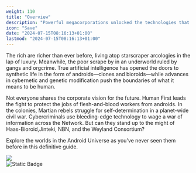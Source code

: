 ```yaml
---
weight: 110
title: "Overview"
description: "Powerful megacorporations unlocked the technologies that revolutionized the lives of billions across Earth, Luna, and Mars—but at what cost?"
icon: "Save"
date: "2024-07-15T08:16:13+01:00"
lastmod: "2024-07-15T08:16:13+01:00"
---
```

The rich are richer than ever before, living atop starscraper arcologies in the lap of luxury. Meanwhile, the poor scrape by in an underworld ruled by gangs and orgcrime. True artificial intelligence has opened the doors to synthetic life in the form of androids—clones and bioroids—while advances in cybernetic and genetic modification push the boundaries of what it means to be human.

Not everyone shares the corporate vision for the future. Human First leads the fight to protect the jobs of flesh-and-blood workers from androids. In the colonies, Martian rebels struggle for self-determination in a planet-wide civil war. Cybercriminals use bleeding-edge technology to wage a war of information across the Network. But can they stand up to the might of Haas-Bioroid,Jinteki, NBN, and the Weyland Consortium?

Explore the worlds in the Android Universe as
you’ve never seen them before in this definitive guide.

[![](https://card-images.netrunnerdb.com/v2/large/08020.jpg)](https://netrunnerdb.com/en/card/08020)  
![Static Badge](https://img.shields.io/badge/Netrunner_card_array-NetrunnerDB.com-blue?style=flat)
